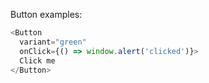 Button examples:

```js
<Button
  variant="green"
  onClick={() => window.alert('clicked')}>
  Click me
</Button>
```

